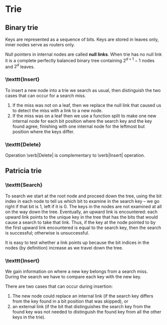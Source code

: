 # Trie

## Binary trie

Keys are represented as a sequence of bits. Keys are stored in leaves only, inner nodes serve as routers only.

Null pointers in internal nodes are called **null links**. When trie has no null link it is a complete perfectly balanced binary tree containing $2^{d + 1} - 1$ nodes and $2^d$ leaves.

### \texttt{Insert}

To insert a new node into a trie we search as usual, then distinguish the two cases that can occur for a search miss.

1. If the miss was not on a leaf, then we replace the null link that caused us to detect the miss with a link to a new node.
2. If the miss was on a leaf then we use a function split to make one new internal node for each bit position where the search key and the key found agree, finishing with one internal node for the leftmost but position where the keys differ.

### \texttt{Delete}

Operation \verb|Delete| is complementary to \verb|Insert| operation.

## Patricia trie

### \texttt{Search}

To search we start at the root node and proceed down the tree, using the bit index in each node to tell us which bit to examine in the search key – we go right if that bit is 1, left if it is 0. The keys in the nodes are not examined at all on the way down the tree. Eventually, an upward link is encountered: each upward link points to the unique key in the tree that has the bits that would cause a search to take that link. Thus, if the key at the node pointed to by the first upward link encountered is equal to the search key, then the search is successful; otherwise is unsuccessful.

It is easy to test whether a link points up because the bit indices in the nodes (by definition) increase as we travel down the tree.

### \texttt{Insert}

We gain information on where a new key belongs from a search miss. During the search we have to compare each key with the new key.

There are two cases that can occur during insertion:

1. The new node could replace an internal link (if the search key differs from the key found in a bit position that was skipped), or
2. an external link (if the bit that distinguishes the search key from the found key was not needed to distinguish the found key from all the other keys in the trie).
